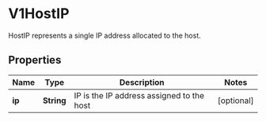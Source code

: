 

# V1HostIP

HostIP represents a single IP address allocated to the host.
## Properties

Name | Type | Description | Notes
------------ | ------------- | ------------- | -------------
**ip** | **String** | IP is the IP address assigned to the host |  [optional]




